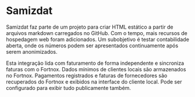 [description]: # "Samizdat é uma solução completa para hospedagem web e também contém recursos para faturamento e contabilidade."
[keywords]: # "faturamento,contabilidade,Fortnox,transparência"

# Samizdat

Samizdat faz parte de um projeto para criar HTML estático a partir de arquivos markdown carregados no GitHub.
Com o tempo, mais recursos de hospedagem web foram adicionados.
Um subobjetivo é testar contabilidade aberta, onde os números podem ser apresentados continuamente após serem anonimizados.

Esta integração lida com faturamento de forma independente e sincroniza faturas com o Fortnox.
Dados mínimos de clientes locais são armazenados no Fortnox.
Pagamentos registrados e faturas de fornecedores são recuperados do Fortnox e exibidos na interface do cliente local.
Pode ser configurado para exibir tudo publicamente também.
